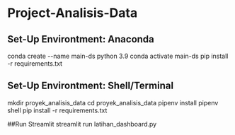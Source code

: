 # Project-Analisis-Data

## Set-Up Environtment: Anaconda
conda create --name main-ds python 3.9
conda activate main-ds
pip install -r requirements.txt

## Set-Up Environtment: Shell/Terminal
mkdir proyek_analisis_data
cd proyek_analisis_data
pipenv install
pipenv shell
pip install -r requirements.txt

##Run Streamlit
streamlit run latihan_dashboard.py
